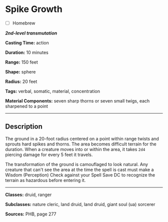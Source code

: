 # Spike Growth

- [ ] Homebrew

***2nd-level transmutation***

**Casting Time:** action

**Duration:** 10 minutes

**Range:** 150 feet

**Shape:** sphere

**Radius:** 20 feet

**Tags:** verbal, somatic, material, concentration

**Material Components:** seven sharp thorns or seven small twigs, each sharpened to a point

---

## Description
The ground in a 20-foot radius centered on a point within range twists and sprouts hard spikes and thorns.
The area becomes difficult terrain for the duration.
When a creature moves into or within the area, it takes `2d4` piercing damage for every 5 feet it travels.

The transformation of the ground is camouflaged to look natural.
Any creature that can't see the area at the time the spell is cast must make a Wisdom (Perception) Check against your Spell Save DC to recognize the terrain as hazardous before entering it.

---

**Classes:** druid, ranger

**Subclasses:** nature cleric, land druid, land druid, giant soul (ua) sorcerer

**Sources:** PHB, page 277
